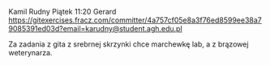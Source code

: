 Kamil Rudny
Piątek 11:20
Gerard
https://gitexercises.fracz.com/committer/4a757cf05e8a3f76ed8599ee38a79085391ed03d?email=karudny@student.agh.edu.pl

Za zadania z gita z srebrnej skrzynki chce marchewkę lab, a z brązowej weterynarza.
